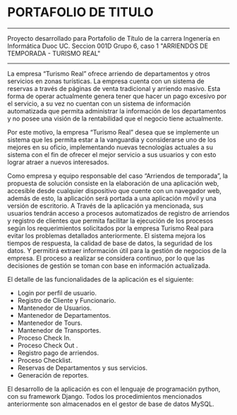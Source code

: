 # PORTAFOLIO DE TITULO
_____________________________________________________________________________________________________________________________________________________________________

Proyecto desarrollado para Portafolio de Título de la carrera Ingenería en Informática Duoc UC.
Seccion 001D Grupo 6, caso 1 "ARRIENDOS DE TEMPORADA - TURISMO REAL"

_______________________________________________________________________________________________________________________________________

La empresa “Turismo Real” ofrece arriendo de departamentos y otros servicios en zonas turísticas. La empresa cuenta con un sistema de reservas a través de 
páginas de venta tradicional y arriendo masivo. Esta forma de operar actualmente genera tener que hacer un pago excesivo por el servicio, a su vez no cuentan 
con un sistema de información automatizada que permita administrar la información de los departamentos y no posee una visión de la rentabilidad que el negocio 
tiene actualmente. 

Por este motivo, la empresa “Turismo Real” desea que se implemente un sistema que les permita estar a la vanguardia y considerarse uno de los mejores en su oficio, 
implementando nuevas tecnologías actuales a su sistema con el fin de ofrecer el mejor servicio a sus usuarios y con esto lograr atraer a nuevos interesados.

Como empresa y equipo responsable del caso “Arriendos de temporada”, la propuesta de solución consiste en la elaboración de una aplicación web, accesible desde 
cualquier dispositivo que cuente con un navegador web, además de esto, la aplicación será portada a una aplicación móvil y una versión de escritorio. 
A Través de la aplicación ya mencionada, sus usuarios tendrán acceso a procesos automatizados de registro de arriendos y registro de clientes que permita 
facilitar la ejecución de los procesos según los requerimientos solicitados por la empresa Turismo Real para evitar los problemas detallados anteriormente. 
El sistema mejora los tiempos de respuesta, la calidad de base de datos, la seguridad de los datos. Y permitirá extraer información útil para la gestión de 
negocios de la empresa. El proceso a realizar se considera continuo, por lo que las decisiones de gestión se toman con base en información actualizada.

El detalle de las funcionalidades de la aplicación es el siguiente:

- Login por perfil de usuario.
- Registro de Cliente y Funcionario.
- Mantenedor de Usuarios.
- Mantenedor de Departamentos.
- Mantenedor de Tours.
- Mantenedor de Transportes.
- Proceso Check In.
- Proceso Check Out .
- Registro pago de arriendos.
- Proceso Checklist.
- Reservas de Departamentos y sus servicios.
- Generación de reportes.

El desarrollo de la aplicación es con el lenguaje de programación python, con su framework Django. Todos los procedimientos mencionados anteriormente son almacenados 
en el gestor de base de datos MySQL.
